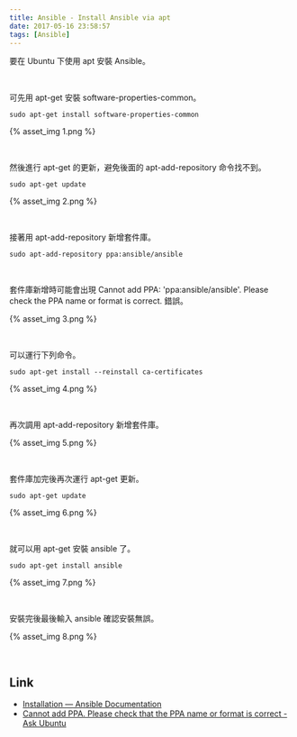 ```yaml
---
title: Ansible - Install Ansible via apt
date: 2017-05-16 23:58:57
tags: [Ansible]
---
```


要在 Ubuntu 下使用 apt 安裝 Ansible。  

<!-- More -->

<br/>


可先用 apt-get 安裝 software-properties-common。  

    sudo apt-get install software-properties-common

{% asset_img 1.png %}

<br/>


然後進行 apt-get 的更新，避免後面的 apt-add-repository 命令找不到。  

    sudo apt-get update

{% asset_img 2.png %}

<br/>


接著用 apt-add-repository 新增套件庫。  

    sudo apt-add-repository ppa:ansible/ansible

<br/>


套件庫新增時可能會出現 Cannot add PPA: 'ppa:ansible/ansible'. Please check the PPA name or format is correct. 錯誤。  

{% asset_img 3.png %}

<br/>


可以運行下列命令。   

    sudo apt-get install --reinstall ca-certificates

{% asset_img 4.png %}

<br/>


再次調用 apt-add-repository 新增套件庫。

{% asset_img 5.png %}

<br/>


套件庫加完後再次運行 apt-get 更新。  

    sudo apt-get update  

{% asset_img 6.png %}

<br/>


就可以用 apt-get 安裝 ansible 了。

    sudo apt-get install ansible  

{% asset_img 7.png %}

<br/>


安裝完後最後輸入 ansible 確認安裝無誤。  

{% asset_img 8.png %}

<br/>


Link
----
* [Installation — Ansible Documentation](http://docs.ansible.com/ansible/intro_installation.html)
* [Cannot add PPA. Please check that the PPA name or format is correct - Ask Ubuntu](https://askubuntu.com/questions/429803/cannot-add-ppa-please-check-that-the-ppa-name-or-format-is-correct)
